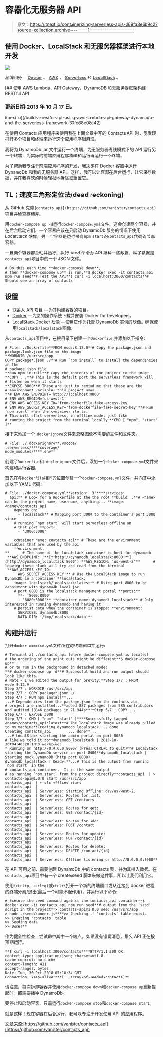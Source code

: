 # 容器化无服务器 API

> 原文：<https://itnext.io/containerizing-serverless-apis-d69fa3e6b9c2?source=collection_archive---------1----------------------->

## 使用 Docker、LocalStack 和无服务器框架进行本地开发

![](img/5b00c52bd0435641dc76ad38814d8da4.png)

品牌积分— [Docker](https://www.docker.com/legal/brand-guidelines) 、 [AWS](https://aws.amazon.com/trademark-guidelines/) 、 [Serverless](https://serverless.com/framework/) 和 [LocalStack](https://localstack.cloud/) 。

[](/build-a-restful-api-using-aws-lambda-api-gateway-dynamodb-and-the-serverless-framework-30fc68e08a42) [## 使用 AWS Lambda、API Gateway、DynamoDB 和无服务器框架构建 RESTful API

### 更新日期:2018 年 10 月 17 日。

itnext.io](/build-a-restful-api-using-aws-lambda-api-gateway-dynamodb-and-the-serverless-framework-30fc68e08a42) 

在使用 Contacts 应用程序来使用我在上面文章中写的 Contacts API 时，我发现打开多个项目和终端来运行这个应用程序很麻烦。

我将为 DynamoDb jar 文件运行一个终端，为无服务器离线模式下的 API 运行另一个终端，为实际的前端应用程序构建和运行再运行一个终端。

为了帮助我专注于前端应用程序的开发，我决定在 Docker 容器中运行 DynamoDb 和我的无服务器 API。这样，我可以让容器在后台运行，让它保存数据，并在我喜欢的时候轻松地拆除或重置它。

## TL；速度三角形定位法(dead reckoning)

从 GitHub 克隆`[contacts_api](https://github.com/vanister/contacts_api)`项目并检查存储库。

用`docker-compose up -d`运行`docker-compose.yml`文件，这会创建两个容器，并在后台启动它们。一个容器应该在只启动 DynamoDb 服务的情况下使用 LocalStack 映像，另一个容器是运行带有`npm start`的`contacts_api`代码的节点容器。

一旦两个容器都启动并运行，执行 seed 命令为 API 播种一些数据。种子数据是`contacts_api`项目中的一个 JSON 文件。

```
# Do this each time **docker-compose down**, 
# then **docker-compose up** is run.**$ docker exec -it contacts_api npm run seed**# Test the API**$ curl -i localhost:3000/contacts**# Should see an array of contacts
```

## 设置

*   [联系人 API 项目](https://github.com/vanister/contacts_api) —为其构建容器的项目。
*   [Docker](https://www.docker.com/get-started) —为您的操作系统下载并安装 Docker for Developers。
*   [LocalStack Docker 映像](https://hub.docker.com/r/localstack/localstack/) —使用它作为托管 DynamoDb 实例的映像。确保使用`localstack/localstack`图像。

从`contacts_api`项目中，在根目录下创建一个`Dockerfile`,并添加以下指令:

```
# File: ./Dockerfile**FROM node:8.12.0**# Copy the package.json and package.lock.json file to the image
**WORKDIR /usr/src/app
COPY package*.json ./**# Run `npm install` to install the dependencies in the 
# package.json file
**RUN npm install**# Copy the contents of the project to the image
**COPY . .**# This is the default port the serverless framework will 
# listen on when it starts
**EXPOSE 3000**# These are just to remind me that these are the
# environment variables this project uses
**# ENV AWS_ENDPOINT='http://localhost:8000'
# ENV AWS_REGION='us-west-1'
# ENV AWS_ACCESS_KEY_ID='from-dockerfile-fake-access-key'
# ENV AWS_SECRET_ACCESS_KEY='from-dockerfile-fake-secret-key'**# Run 'npm start' when the container starts.
# This will start serverless, in offline mode, just like
# running the project from the terminal locally **CMD [ "npm", "start" ]**
```

接下来添加一个`.dockerignore`文件来忽略图像不需要的文件和文件夹。

```
# File: ./.dockerignore**.vscode/
.serverless/****coverage/
node_modules/****.env**
```

创建了`Dockerfile`和`.dockerignore`文件后，添加一个`docker-compose.yml`文件来构建和运行容器。

首先在与`Dockerfile`相同的位置创建一个`docker-compose.yml`文件，并向其中添加以下 YAML 代码:

```
# File: ./docker-compose.yml**version: '3'****services:
  api:** # Look for a Dockerfile at the the root **build: .**# <name> can be the project name, username, anything... **image: <name>/contacts_api
    depends_on:
      - localstack** # Mapping port 3000 to the container's port 3000 since
    # running `npm start` will start serverless offline on
    # that port **ports:
      - '3000:3000'

    container_name: contacts_api** # These are the environment variables that are used by the api
    **environment:
**      # The name of the localstack container is host for dynamodb
 **AWS_ENDPOINT: '**[**http://dynamodb_localstack:8000'**](http://dynamodb_localstack:8000') **AWS_REGION: 'us-west-2'**      # leaving these blank will try and read from the terminal
 **AWS_ACCESS_KEY_ID:
      AWS_SECRET_ACCESS_KEY:** # Use the LocalStack image to run DynamoDb in a container **localstack:
    image: localstack/localstack:latest** # Using port 8000 to be consistent with dynamodb local jar
    # port 8080 is the localstack management portal **ports:**
      **- '8000:8000'
      - '8080:8080'** **container_name: dynamodb_localstack** # Only interested in running dynamodb and having it
    # persist data when the container is stopped **environment:
      SERVICES: dynamodb:8000
      DATA_DIR: '/tmp/localstack/data'**
```

## 构建并运行

打开`docker-compose.yml`文件所在的终端窗口并运行:

```
# Terminal at ./contacts_api (where docker-compose.yml is located)
# the ordering of the print outs might be different**$ docker-compose up** 
# or to run in the background in detached mode:
**# docker-compose up -d**# Successful build and run output should look like this.
# Note - I've edited the output for brevity:**Step 1/7 : FROM node:8.12.0
Step 2/7 : WORKDIR /usr/src/app
Step 3/7 : COPY package*.json ./
Step 4/7 : RUN npm install**...
...# Dependencies from the package.json from the contacts_api
# project are installed...**added 887 packages from 585 contributors and audited 18846 packages in 21.944s****Step 5/7 : COPY . .
Step 6/7 : EXPOSE 3000
Step 7/7 : CMD [ "npm", "start" ]****Successfully tagged <name>/contacts_api:latest**# The localstack image was already pulled to my machine**Creating dynamodb_localstack ... done
Creating contacts_api        ... done**...
...# LocalStack starting the admin portal on port 8080 
# like we told it to**dynamodb_localstack | 2018-10-30T04:46:20:INFO:werkzeug:  
* Running on http://0.0.0.0:8080/ (Press CTRL+C to quit)**# LocalStack starting the DynamoDb service on port 8000**dynamodb_localstack | Starting mock DynamoDB (http port 8000)...
dynamodb_localstack | Ready.**...# This is the output from running `npm start` in the 
# contacts_api container.  It is the same output
# as running `npm start` from the project directly**contacts_api  | > contacts-api@1.0.0 start /usr/src/app
contacts_api  | > sls offline start
contacts_api  |
contacts_api  | Serverless: Starting Offline: dev/us-west-2.
contacts_api  | Serverless: Routes for list:
contacts_api  | Serverless: GET /contacts
contacts_api  |
contacts_api  | Serverless: Routes for get:
contacts_api  | Serverless: GET /contact/{id}
contacts_api  |
contacts_api  | Serverless: Routes for add:
contacts_api  | Serverless: POST /contact
contacts_api  |
contacts_api  | Serverless: Routes for update:
contacts_api  | Serverless: PUT /contact/{id}
contacts_api  |
contacts_api  | Serverless: Routes for delete:
contacts_api  | Serverless: DELETE /contact/{id}
contacts_api  |
contacts_api  | Serverless: Offline listening on http://0.0.0.0:3000**
```

在 API 可用之前，需要创建 DynamoDb 中的 contacts 表，并为其植入数据。在`contacts_api`项目中有一个 create/seed 脚本来做这件事，所以让我们利用它。

使用`(ctrl+p, ctrl+q)`或`ctrl+\`打开一个新的终端窗口或从连接到 docker 进程的终端分离/退出(最后一个可能不起作用)，并运行以下命令:

```
# Execute the seed command against the contacts_api container**$ docker exec -it contacts_api npm run seed**# output from the 'seed' script in the project**> contacts-api@1.0.0 seed /usr/src/app
> node ./seed/runner.js****>> Checking if 'contacts' table exists
>> Creating 'contacts' table
>> Seeding data
>> Done!**
```

作为健全性检查，尝试命中其中一个端点。如果没有错误消息，那么 API 正在按预期运行。

```
**$ curl -i localhost:3000/contacts****HTTP/1.1 200 OK
content-type: application/json; charset=utf-8
cache-control: no-cache
content-length: 411
accept-ranges: bytes
Date: Tue, 30 Oct 2018 05:18:34 GMT
Connection: keep-alive****[...array-of-seeded-contacts]**
```

请注意，每次拆卸容器并使用`docker-compose down`和`docker-compose up`重新提起时，都需要播种 DynamoDb。

要停止和启动容器，只需运行`docker-compose stop`和`docker-compose start`。

就是这样！现在容器在后台运行，我可以专注于开发使用 API 的应用程序。

文章来源:[https://github.com/vanister/contacts_api](https://github.com/vanister/contacts_api)